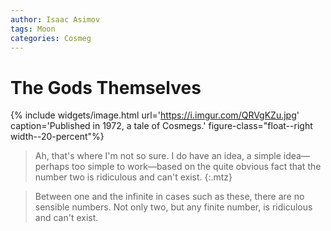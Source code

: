 ```yaml
---
author: Isaac Asimov
tags: Moon
categories: Cosmeg
---
```


# The Gods Themselves

{% include widgets/image.html url='https://i.imgur.com/QRVgKZu.jpg' caption='Published in 1972, a tale of Cosmegs.' figure-class="float--right width--20-percent"%}

> Ah, that's where I'm not so sure. I do have an idea, a simple idea—perhaps too simple to work—based on the quite obvious fact that the number two is ridiculous and can't exist.
{:.mtz}

> Between one and the infinite in cases such as these, there are no sensible numbers. Not only two, but any finite number, is ridiculous and can't exist.
